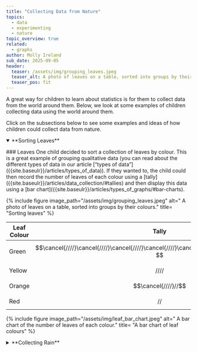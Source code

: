 ```yaml
---
title: "Collecting Data from Nature"
topics: 
  - data
  - experimenting
  - nature
topic_overview: true
related: 
  - graphs
author: Molly Ireland
sub_date: 2025-09-05
header:
  teaser: /assets/img/grouping_leaves.jpeg
  teaser_alt: A photo of leaves on a table, sorted into groups by their colours.
  teaser_pos: fit
---
```

A great way for children to learn about statistics is for them to collect data from the world around them. Below, we look at some examples of children collecting data using the world around them.

Click on the subsections below to see some examples and ideas of how children could collect data from nature. 

<details open markdown ="1">
<summary markdown="span">**Sorting Leaves**</summary>
<p></p>
### Leaves 
One child decided to sort a collection of leaves by colour. This is a great example of grouping qualitative data (you can read about the different types of data in our article [“types of data”]({{site.baseulr}}/articles/types_of_data)). If they wanted to, the child could then record the number of leaves of each colour using a [tally]({{site.baseulr}}/articles/data_collection/#tallies) and then display this data using a [bar chart]({{site.baseulr}}/articles/types_of_graphs/#bar-charts).

{% include figure image_path="/assets/img/grouping_leaves.jpeg" alt=" A photo of leaves on a table, sorted into groups by their colours." title= "Sorting leaves" %}

| Leaf Colour | Tally | Frequency |
|-------------|-------|-----------|
| Green | $$\cancel{////}\cancel{////}\cancel{////}\cancel{////}\cancel{////}\cancel{////}\cancel{////}/// $$ | 38 |
| Yellow | $$////$$ | 4 |
| Orange | $$\cancel{////}//$$ | 7 |
| Red | $$//$$ | 2 |

{% include figure image_path="/assets/img/leaf_bar_chart.jpeg" alt=" A bar chart of the number of leaves of each colour." title= "A bar chart of leaf colours" %}

</details>
<p></p>

<details markdown ="1">
<summary markdown="span">**Collecting Rain**</summary>
<p></p>
### Collecting Rain 

At one nursery, a child was very interested in the rain and decided to collect some rainwater. To do this, they placed a bucket in the rain and left it for some time. Other children then became interested and added more containers. The child was happy to see how much water their bucket had collected and asked to leave it outside overnight, as they knew it would collect more water.

{% include figure image_path="/assets/img/buckets.jpeg" alt=" Two images of the buckets the children left out in the rain." title= "Collecting rainwater" %}

To continue their exploration, the children could measure the amount of water collected each day over a few weeks. They could then record this data in a few different ways. Some ideas that children may find interesting include using a line graph and using a histogram. Examples of both of these graphs are shown below using some pretend data. 

<details markdown ="1">
<summary markdown="span">**Click here to see the data**</summary>

### Pretend Rainfall Data:

| Day   | Amount of Rainfall |
|-------|--------------------|
| 1     | 2mm                |
| 2     | 10mm               |
| 3     | 0mm                |
| 4     | 0mm                |
| 5     | 3mm                |
| 6     | 12mm               |
| 7     | 8mm                |
| 8     | 6mm                |
| 9     | 4mm                |
| 10    | 0mm                |
| 11    | 0mm                |
| 12    | 0mm                |
| 13    | 7mm                |
| 14    | 15mm               |
| 15    | 12mm               |
| 16    | 0mm                |
| 17    | 0mm                |
| 18    | 5mm                |
| 19    | 5mm                |
| 20    | 2mm                |


</details>
<p></p>
### Using a Line Graph
The children could use a [line graph]({{site.baseulr}}/articles/types_of_graphs/#line-graphs) as described in our article on types of graphs to visualise the pattern of rainfall over several days. An example of this graph using the pretend data is given below; the children may enjoy seeing the peaks where there were clusters of rainy days.

{% include figure image_path="/assets/img/rainfall_line_graph.jpeg" alt=" A line graph showing the rainfall data given above." title= "A line graph of rainfall data" %}

### Using a Histogram
The children could also use a [histogram]({{site.baseulr}}/articles/types_of_graphs/#histograms) as described in our article on types of graphs to visualise how many days had rainfall between 0mm and 3mm, compared to the number of days that had rainfall between 3mm and 6mm and so on. An example of this graph using the pretend data is given below.

{% include figure image_path="/assets/img/rainfall_histogram.jpeg" alt=" A histogram showing the rainfall data given above." title= "A histogram of rainfall data" %}

</details>
<p></p>

